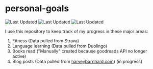 # personal-goals
![Last Updated](https://img.shields.io/date/1617072083?color=FC4C02&label=Fitness%20Updated&logo=strava)
![Last Updated](https://img.shields.io/date/1617072083?color=7ac70c&label=Language%20Updated&logo=duolingo)
![Last Updated](https://img.shields.io/date/1617072083?color=e9e5cd&label=Books%20Updated&logo=goodreads)

I use this repository to keep track of my progress in these major areas:

1. Fitness (Data pulled from Strava)
2. Language learning (Data pulled from Duolingo)
3. Books read ("Manually" created because goodreads API no longer active)
4. Blog posts (Data pulled from [harveybarnhard.com](https://harveybarnhard.com)) (in progress)
